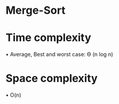 # Merge-Sort
# Time complexity
•	Average, Best and worst case: Ɵ (n log n)
# Space complexity
•	O(n)
